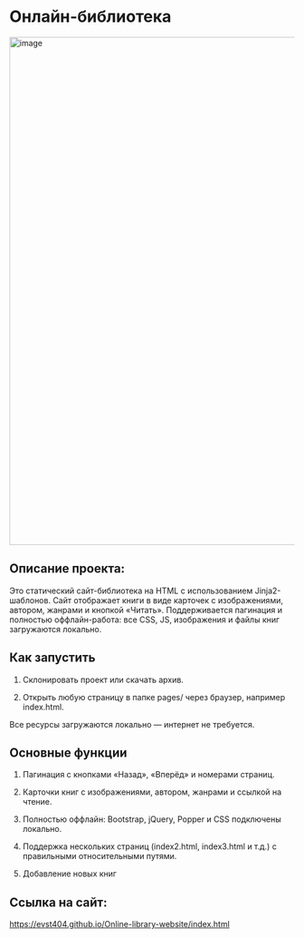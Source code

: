 # Онлайн-библиотека

<img width="1445" height="896" alt="image" src="https://github.com/user-attachments/assets/dd446b54-a02e-41fb-ada3-5844fc9c0356" />


## Описание проекта:
Это статический сайт-библиотека на HTML с использованием Jinja2-шаблонов. Сайт отображает книги в виде карточек с изображениями, автором, жанрами и кнопкой «Читать». Поддерживается пагинация и полностью оффлайн-работа: все CSS, JS, изображения и файлы книг загружаются локально.

## Как запустить

1. Склонировать проект или скачать архив.

2. Открыть любую страницу в папке pages/ через браузер, например index.html.

Все ресурсы загружаются локально — интернет не требуется.

## Основные функции

1. Пагинация с кнопками «Назад», «Вперёд» и номерами страниц.

2. Карточки книг с изображениями, автором, жанрами и ссылкой на чтение.

3. Полностью оффлайн: Bootstrap, jQuery, Popper и CSS подключены локально.

4. Поддержка нескольких страниц (index2.html, index3.html и т.д.) с правильными относительными путями.

5. Добавление новых книг

## Ссылка на сайт:

https://evst404.github.io/Online-library-website/index.html



